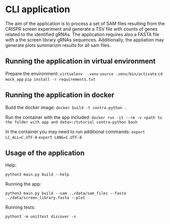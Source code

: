 # CLI application

The aim of the application is to process a set of SAM files resulting from the CRISPR screen experiment and generate a TSV file with counts of genes related to the identified gRNAs. The application requires also a FASTA file with a the screen library gRNAs sequences. Additionally, the appliation may generate plots summarizin results for all sam files.

## Running the application in virtual environment

Prepare the environment:
```virtualenv  .venv```
```source .venv/bin/activate```
```cd mock_app```
```pip install -r requirements.txt```

## Running the application in docker

Build the docker image:
```docker build -t contra-python .```

Run the container with the app included:
```docker run -it --rm -v <path to the folder with app and data>:/tutorial contra-python bash ```

In the container you may need to run additional commands:
```export LC_ALL=C.UTF-8```
```export LANG=C.UTF-8```


## Usage of the application

Help: 

```python3 main.py build --help```

Running the app:

```python3 main.py build --sam ../data/sam_files --fasta ../data/screen_library.fasta --plot```

Running tests:

```python3 -m unittest discover -v ```

